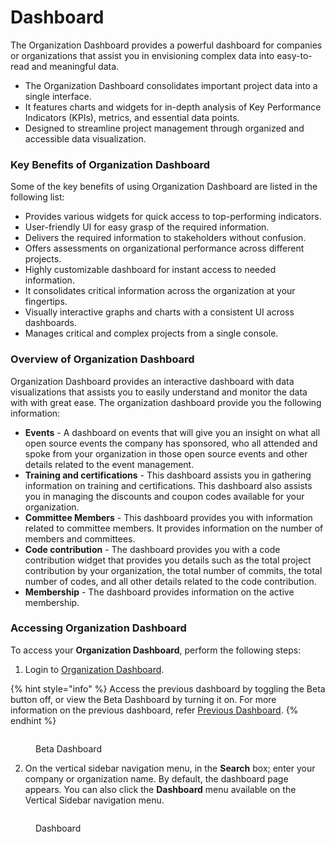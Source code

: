 # Dashboard

The Organization Dashboard provides a powerful dashboard for companies or organizations that assist you in envisioning complex data into easy-to-read and meaningful data.

* The Organization Dashboard consolidates important project data into a single interface.
* It features charts and widgets for in-depth analysis of Key Performance Indicators (KPIs), metrics, and essential data points.
* Designed to streamline project management through organized and accessible data visualization.

### Key Benefits of Organization Dashboard <a href="#key-benefits-of-organization-dashboard" id="key-benefits-of-organization-dashboard"></a>

Some of the key benefits of using Organization Dashboard are listed in the following list:

* Provides various widgets for quick access to top-performing indicators.
* User-friendly UI for easy grasp of the required information.
* Delivers the required information to stakeholders without confusion.
* Offers assessments on organizational performance across different projects.
* Highly customizable dashboard for instant access to needed information.
* It consolidates critical information across the organization at your fingertips.
* Visually interactive graphs and charts with a consistent UI across dashboards.
* Manages critical and complex projects from a single console.

### Overview of Organization Dashboard <a href="#overview-of-organization-dashboard" id="overview-of-organization-dashboard"></a>

Organization Dashboard provides an interactive dashboard with data visualizations that assists you to easily understand and monitor the data with with great ease. The organization dashboard provide you the following information:

* **Events** - A dashboard on events that will give you an insight on what all open source events the company has sponsored, who all attended and spoke from your organization in those open source events and other details related to the event management.
* **Training and certifications** - This dashboard assists you in gathering information on training and certifications. This dashboard also assists you in managing the discounts and coupon codes available for your organization.
* **Committee Members** - This dashboard provides you with information related to committee members. It provides information on the number of members and committees.
* **Code contribution** - The dashboard provides you with a code contribution widget that provides you details such as the total project contribution by your organization, the total number of commits, the total number of codes, and all other details related to the code contribution.
* **Membership** - The dashboard provides information on the active membership.

### Accessing Organization Dashboard <a href="#accessing-organization-dashboard" id="accessing-organization-dashboard"></a>

To access your **Organization Dashboard**, perform the following steps:

1. Login to [Organization Dashboard](https://myorg.lfx.dev/).​

{% hint style="info" %}
Access the previous dashboard by toggling the Beta button off, or view the Beta Dashboard by turning it on. For more information on the previous dashboard, refer [Previous Dashboard](https://docs.linuxfoundation.org/lfx/organization-dashboard/overview).
{% endhint %}

<figure><img src="https://2145393087-files.gitbook.io/~/files/v0/b/gitbook-x-prod.appspot.com/o/spaces%2F-MCG-Km6_RcGyUVKsLIx%2Fuploads%2FiuWtojgz5ekbfooV8gNU%2FBeta.png?alt=media&#x26;token=a52cefe6-c566-4702-a18d-c2351a76cc22" alt=""><figcaption><p>Beta Dashboard</p></figcaption></figure>

2. On the vertical sidebar navigation menu, in the **Search** box; enter your company or organization name. By default, the dashboard page appears. You can also click the **Dashboard** menu available on the Vertical Sidebar navigation menu.

<figure><img src="https://2145393087-files.gitbook.io/~/files/v0/b/gitbook-x-prod.appspot.com/o/spaces%2F-MCG-Km6_RcGyUVKsLIx%2Fuploads%2Fo7XlRgwWlhZBzZKqXo76%2FDas1.png?alt=media&#x26;token=5935b355-4443-469c-acf1-fd45e8ea7745" alt=""><figcaption><p>Dashboard</p></figcaption></figure>

​
